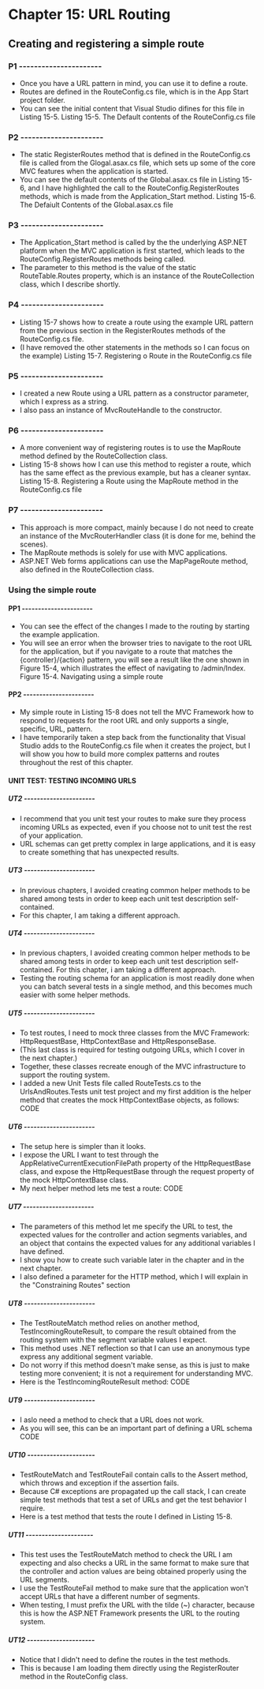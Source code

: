 # Chapter 15: URL Routing

## Creating and registering a simple route  

### P1 ----------------------

* Once you have a URL pattern in mind, you can use it to define a route.
* Routes are defined in the RouteConfig.cs file, which is in the App Start project folder.
* You can see the initial content that Visual Studio difines for this file in Listing 15-5.
    Listing 15-5. The Default contents of the RouteConfig.cs file

### P2 ----------------------

* The static RegisterRoutes method that is defined in the RouteConfig.cs file is called from the Glogal.asax.cs file, which sets up some of the core MVC features when the application is started.
* You can see the default contents of the Global.asax.cs file in Listing 15-6, and I have highlighted the call to the RouteConfig.RegisterRoutes methods, which is made from the Application_Start method.
    Listing 15-6. The Defaiult Contents of the Global.asax.cs file

### P3 ----------------------

* The Application_Start method is called by the the underlying ASP.NET platform when the MVC application is first started, which leads to the RouteConfig.RegisterRoutes methods being called.
* The parameter to this method is the value of the static RouteTable.Routes property, which is an instance of the RouteCollection class, which I describe shortly.

### P4 ----------------------

* Listing 15-7 shows how to create a route using the example URL pattern from the previous section in the RegisterRoutes methods of the RouteConfig.cs file.
* (I have removed the other statements in the methods so I can focus on the example)
    Listing 15-7. Registering o Route in the RouteConfig.cs file

### P5 ----------------------

* I created a new Route using a URL pattern as a constructor parameter, which I express as a string.
* I also pass an instance of MvcRouteHandle to the constructor.

### P6 ----------------------

* A more convenient way of registering routes is to use the MapRoute method defined by the RouteCollection class.
* Listing 15-8 shows how I can use this method to register a route, which has the same effect as the previous example, but has a cleaner syntax.
    Listing 15-8. Registering a Route using the MapRoute method in the RouteConfig.cs file

### P7 ----------------------

* This approach is more compact, mainly because I do not need to create an instance of the MvcRouterHandler class (it is done for me, behind the scenes).
* The MapRoute methods is solely for use with MVC applications.
* ASP.NET Web forms applications can use the MapPageRoute method, also defined in the RouteCollection class.

### Using the simple route

#### PP1 ----------------------

* You can see the effect of the changes I made to the routing by starting the example application.
* You will see an error when the browser tries to navigate to the root URL for the application, but if you navigate to a route that matches the {controller}/{action} pattern, you will see a result like the one shown in Figure 15-4, which illustrates the effect of navigating to /admin/Index.
    Figure 15-4. Navigating using a simple route

#### PP2 ----------------------

* My simple route in Listing 15-8 does not tell the MVC Framework how to respond to requests for the root URL and only supports a single, specific, URL, pattern.
* I have temporarily taken a step back from the functionality that Visual Studio adds to the RouteConfig.cs file when it creates the project, but I will show you how to build more complex patterns and routes throughout the rest of this chapter.

#### UNIT TEST: TESTING INCOMING URLS

##### UT2 ----------------------

* I recommend that you unit test your routes to make sure they process incoming URLs as expected, even if you choose not to unit test the rest of your application.
* URL schemas can get pretty complex in large applications, and it is easy to create something that has unexpected results.

##### UT3 ----------------------

* In previous chapters, I avoided creating common helper methods to be shared among tests in order to keep each unit test description self-contained.
* For this chapter, I am taking a different approach.

##### UT4 ----------------------

* In previous chapters, I avoided creating common helper methods to be shared among tests in order to keep each unit test description self-contained. For this chapter, i am taking a different approach.
* Testing the routing schema for an application is most readily done when you can batch several tests in a single method, and this becomes much easier with some helper methods.

##### UT5 ----------------------

* To test routes, I need to mock three classes from the MVC Framework: HttpRequestBase, HttpContextBase and HttpResponseBase.
* (This last class is required for testing outgoing URLs, which I cover in the next chapter.)
* Together, these classes recreate enough of the MVC infrastructure to support the routing system.
* I added a new Unit Tests file called RouteTests.cs to the UrlsAndRoutes.Tests unit test project and my first addition is the helper method that creates the mock HttpContextBase objects, as follows:
    CODE

##### UT6 ----------------------

* The setup here is simpler than it looks.
* I expose the URL I want to test through the AppRelativeCurrentExecutionFilePath property of the HttpRequestBase class, and expose the HttpRequestBase through the request property of the mock HttpContextBase class.
* My next helper method lets me test a route:
     CODE

##### UT7 ----------------------

* The parameters of this method let me specify the URL to test, the expected values for the controller and action segments variables, and an object that contains the expected values for any additional variables I have defined.
* I show you how to create such variable later in the chapter and in the next chapter.
* I also defined a parameter for the HTTP method, which I will explain in the "Constraining Routes" section

##### UT8 ----------------------

* The TestRouteMatch method relies on another method, TestIncomingRouteResult, to compare the result obtained from the routing system with the segment variable values I expect.
* This method uses .NET reflection so that I can use an anonymous type express any additional segment variable.
* Do not worry if this method doesn't make sense, as this is just to make testing more convenient; it is not a requirement for understanding MVC.
* Here is the TestIncomingRouteResult method:
    CODE

##### UT9 ----------------------

* I aslo need a method to check that a URL does not work.
* As you will see, this can be an important part of defining a URL schema
    CODE

##### UT10 ---------------------

* TestRouteMatch and TestRouteFail contain calls to the Assert method, which throws and exception if the assertion fails.
* Because C# exceptions are propagated up the call stack,  I can create simple test methods that test a set of URLs and get the test behavior I require.
* Here is a test method that tests the route I defined in Listing 15-8.

##### UT11 ---------------------

* This test uses the TestRouteMatch method to check the URL I am expecting and also checks a URL in the same format to make sure that the controller and action values are being obtained properly using the URL segments.
* I use the TestRouteFail method to make sure that the application won't accept URLs that have a different number of segments.
* When testing, I must prefix the URL with the tilde (~) character, because this is how the ASP.NET Framework presents the URL to the routing system.

##### UT12 ---------------------

* Notice that I didn't need to define the routes in the test methods.
* This is because I am loading them directly using the RegisterRouter method in the RouteConfig class.
    
<!--
# Chapter 15: URL Routing
## Creating and registering a simple route
### Using the simple route
#### UNIT TEST: TESTING INCOMING URLS    

> SUMMARRY AND UPDATE ==========================
.
> CONTENTS =====================================
# Chapter 15: URL Routing
## Creating and registering a simple route
### Using the simple route
.
> GITHUB =====================================
https://github.com/deyran/asp-dot-net-training/blob/main/pro-asp-net-mvc/chapter-15/dd-creating-and-registering-a-simple-route.md
.
> # ==========================================
#DotNet #csharp #csharpdotnet #dotnetcore #csharpdeveloper #dotnetdevelopers #aspnetcore #ASPNET #aspdotnet #IT #developer #TI #tecnologia #DevOps #desenvolvedor #programador #software #homeoffice #dev #tecnologiadainformacao #devs #code #programacao #programação #tecnologiadainformação #sistemasdeinformação #engenhariadesoftware #GitHub #ASPNETMVC #ASPNET #MVC #core #MVC #route #urlroute #urlroting #urlpatterns #RoutingSystem
-->